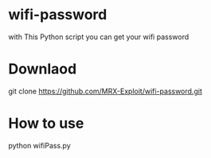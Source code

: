# wifi-password
with This Python script you can get your wifi password 
# Downlaod
git clone https://github.com/MRX-Exploit/wifi-password.git
# How to use
python wifiPass.py 
